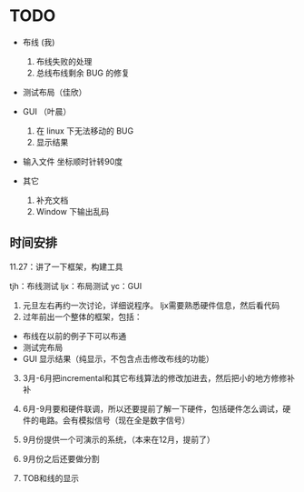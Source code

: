 # TODO

- 布线 (我)
  1. 布线失败的处理
  2. 总线布线剩余 BUG 的修复

- 测试布局（佳欣）

- GUI （叶晨）
  1. 在 linux 下无法移动的 BUG
  2. 显示结果

- 输入文件
  坐标顺时针转90度

- 其它
  1. 补充文档
  2. Window 下输出乱码


## 时间安排

11.27：讲了一下框架，构建工具

tjh：布线测试
ljx：布局测试
yc：GUI

1. 元旦左右再约一次讨论，详细说程序。                           ljx需要熟悉硬件信息，然后看代码
2. 过年前出一个整体的框架，包括：
  - 布线在以前的例子下可以布通
  - 测试完布局
  - GUI 显示结果（纯显示，不包含点击修改布线的功能）


3. 3月-6月把incremental和其它布线算法的修改加进去，然后把小的地方修修补补
4. 6月-9月要和硬件联调，所以还要提前了解一下硬件，包括硬件怎么调试，硬件的电路。会有模拟信号（现在全是数字信号）
5. 9月份提供一个可演示的系统，（本来在12月，提前了）
6. 9月份之后还要做分割


6. TOB和线的显示











